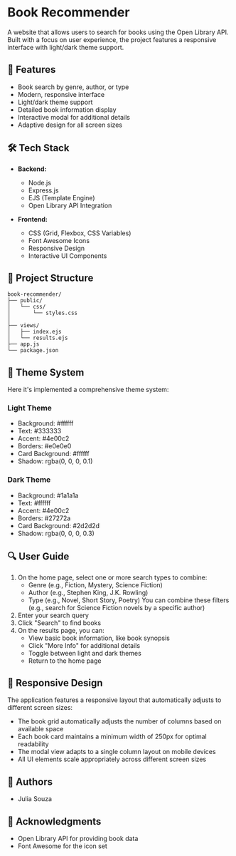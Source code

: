 # Book Recommender

A website that allows users to search for books using the Open Library API. Built with a focus on user experience, the project features a responsive interface with light/dark theme support.

## 🚀 Features

- Book search by genre, author, or type
- Modern, responsive interface
- Light/dark theme support
- Detailed book information display
- Interactive modal for additional details
- Adaptive design for all screen sizes

## 🛠️ Tech Stack

- **Backend:**
  - Node.js
  - Express.js
  - EJS (Template Engine)
  - Open Library API Integration

- **Frontend:**
  - CSS (Grid, Flexbox, CSS Variables)
  - Font Awesome Icons
  - Responsive Design
  - Interactive UI Components

## 🔧 Project Structure

```
book-recommender/
├── public/
│   └── css/
│       └── styles.css
│   
├── views/
│   ├── index.ejs
│   └── results.ejs
├── app.js
└── package.json
```

## 🎨 Theme System

Here it's implemented a comprehensive theme system:

### Light Theme
- Background: #ffffff
- Text: #333333
- Accent: #4e00c2
- Borders: #e0e0e0
- Card Background: #ffffff
- Shadow: rgba(0, 0, 0, 0.1)

### Dark Theme
- Background: #1a1a1a
- Text: #ffffff
- Accent: #4e00c2
- Borders: #27272a
- Card Background: #2d2d2d
- Shadow: rgba(0, 0, 0, 0.3)

## 🔍 User Guide

1. On the home page, select one or more search types to combine:
   - Genre (e.g., Fiction, Mystery, Science Fiction)
   - Author (e.g., Stephen King, J.K. Rowling)
   - Type (e.g., Novel, Short Story, Poetry)
   You can combine these filters (e.g., search for Science Fiction novels by a specific author)
2. Enter your search query
3. Click "Search" to find books
4. On the results page, you can:
   - View basic book information, like book synopsis
   - Click "More Info" for additional details
   - Toggle between light and dark themes
   - Return to the home page

## 📱 Responsive Design

The application features a responsive layout that automatically adjusts to different screen sizes:

- The book grid automatically adjusts the number of columns based on available space
- Each book card maintains a minimum width of 250px for optimal readability
- The modal view adapts to a single column layout on mobile devices
- All UI elements scale appropriately across different screen sizes

## 👥 Authors

- Julia Souza

## 🙏 Acknowledgments

- Open Library API for providing book data
- Font Awesome for the icon set
